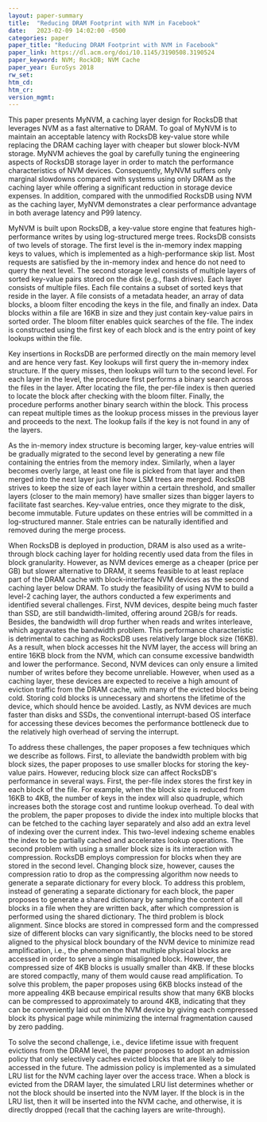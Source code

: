 ```yaml
---
layout: paper-summary
title:  "Reducing DRAM Footprint with NVM in Facebook"
date:   2023-02-09 14:02:00 -0500
categories: paper
paper_title: "Reducing DRAM Footprint with NVM in Facebook"
paper_link: https://dl.acm.org/doi/10.1145/3190508.3190524
paper_keyword: NVM; RockDB; NVM Cache
paper_year: EuroSys 2018
rw_set:
htm_cd:
htm_cr:
version_mgmt:
---
```


This paper presents MyNVM, a caching layer design for RocksDB that leverages NVM as a fast alternative to DRAM.
To goal of MyNVM is to maintain an acceptable latency with RocksDB key-value store while replacing the DRAM caching
layer with cheaper but slower block-NVM storage. MyNVM achieves the goal by carefully tuning the engineering 
aspects of RocksDB storage layer in order to match the performance characteristics of NVM devices. 
Consequently, MyNVM suffers only marginal slowdowns compared with systems using only DRAM as the caching layer
while offering a significant reduction in storage device expenses.
In addition, compared with the unmodified RocksDB using NVM as the caching layer, MyNVM demonstrates a clear 
performance advantage in both average latency and P99 latency.

MyNVM is built upon RocksDB, a key-value store engine that features high-performance writes by using log-structured
merge trees. RocksDB consists of two levels of storage. The first level is the in-memory index mapping keys
to values, which is implemented as a high-performance skip list. Most requests are satisfied by the in-memory index 
and hence do not need to query the next level. The second storage level consists of multiple layers of sorted 
key-value pairs stored on the disk (e.g., flash drives). Each layer consists of multiple files. Each file contains
a subset of sorted keys that reside in the layer. A file consists of a metadata header, an array of data blocks, a 
bloom filter encoding the keys in the file, and finally an index. 
Data blocks within a file are 16KB in size and they just contain key-value pairs in sorted order.
The bloom filter enables quick searches of the file. The index is constructed using the first key of each block
and is the entry point of key lookups within the file.

Key insertions in RocksDB are performed directly on the main memory level and are hence very fast. 
Key lookups will first query the in-memory index structure. If the query misses, then lookups will
turn to the second level. For each layer in the level, the procedure first performs a binary search
across the files in the layer. After locating the file, the per-file index is then queried to locate the
block after checking with the bloom filter. Finally, the procedure performs another binary search within the block.
This process can repeat multiple times as the lookup process misses in the previous layer and proceeds to
the next. The lookup fails if the key is not found in any of the layers. 

As the in-memory index structure is becoming larger, key-value entries will be gradually migrated to the second level
by generating a new file containing the entries from the memory index. Similarly, when a layer becomes overly large,
at least one file is picked from that layer and then merged into the next layer just like how LSM trees are merged. 
RocksDB strives to keep the size of each layer within a certain threshold, and smaller layers (closer to the main 
memory) have smaller sizes than bigger layers to facilitate fast searches.
Key-value entries, once they migrate to the disk, become immutable. Future updates on these entries will be committed
in a log-structured manner. Stale entries can be naturally identified and removed during the merge process.

When RocksDB is deployed in production, DRAM is also used as a write-through block caching layer for holding 
recently used data from the files in block granularity. However, as NVM devices emerge as a cheaper (price per GB) 
but slower alternative to DRAM, it seems feasible to at least replace part of the DRAM cache with block-interface
NVM devices as the second caching layer below DRAM. 
To study the feasibility of using NVM to build a level-2 caching layer, the authors conducted a few experiments and
identified several challenges. First, NVM devices, despite being much faster than SSD, are still bandwidth-limited,
offering around 2GB/s for reads. Besides, the bandwidth will drop further when reads and writes interleave, which 
aggravates the bandwidth problem. This performance characteristic is detrimental to caching as RocksDB uses relatively
large block size (16KB). As a result, when block accesses hit the NVM layer, the access will bring an entire 16KB 
block from the NVM, which can consume excessive bandwidth and lower the performance.
Second, NVM devices can only ensure a limited number of writes before they become unreliable. However, when used
as a caching layer, these devices are expected to receive a high amount of eviction traffic from the DRAM cache, with 
many of the evicted blocks being cold. Storing cold blocks is unnecessary and shortens the lifetime of the device,
which should hence be avoided. Lastly, as NVM devices are much faster than disks and SSDs, the conventional 
interrupt-based OS interface for accessing these devices becomes the performance bottleneck due to the relatively
high overhead of serving the interrupt.

To address these challenges, the paper proposes a few techniques which we describe as follows. First, to alleviate 
the bandwidth problem with big block sizes, the paper proposes to use smaller blocks for storing the 
key-value pairs. However, reducing block size can affect RocksDB's performance in several ways. First, 
the per-file index stores the first key in each block of the file. For example, when the block size is reduced 
from 16KB to 4KB,
the number of keys in the index will also quadruple, which increases both the storage cost and runtime lookup overhead.
To deal with the problem, the paper proposes to divide the index into multiple blocks that can be fetched to
the caching layer separately and also add an extra level of indexing over the current index. This two-level indexing 
scheme enables the index to be partially cached and accelerates lookup operations.
The second problem with using a smaller block size is its interaction with compression. 
RocksDB employs compression for blocks when they are stored in the second level. Changing block size, however, 
causes the compression ratio to drop as the compressing algorithm now needs to generate a separate dictionary 
for every block. To address this problem, instead of generating a separate dictionary for each block, the 
paper proposes to generate a shared dictionary by sampling the content
of all blocks in a file when they are written back, after which compression is performed using the shared dictionary.
The third problem is block alignment. Since blocks are stored in compressed form and the compressed size of different 
blocks can vary significantly, the blocks need to be stored aligned to the physical block boundary of the NVM
device to minimize read amplification, i.e., the phenomenon that multiple physical blocks are accessed in order to
serve a single misaligned block. However, the compressed size of 4KB blocks is usually smaller than 4KB. If these blocks
are stored compactly, many of them would cause read amplification. To solve this problem, the paper proposes using 6KB
blocks instead of the more appealing 4KB because empirical results show that many 6KB blocks can be compressed
to approximately to around 4KB, indicating that they can be conveniently laid out on the NVM device by giving each
compressed block its physical page while minimizing the internal fragmentation caused by zero padding.

To solve the second challenge, i.e., device lifetime issue with frequent evictions from the DRAM level, the 
paper proposes to adopt an admission policy that only selectively caches evicted blocks that are likely to be
accessed in the future. The admission policy is implemented as a simulated LRU list for the NVM caching layer
over the access trace. When a block is evicted from the DRAM layer, the simulated LRU list determines whether or
not the block should be inserted into the NVM layer. If the block is in the LRU list, then it will be inserted
into the NVM cache, and otherwise, it is directly dropped (recall that the caching layers are write-through).
